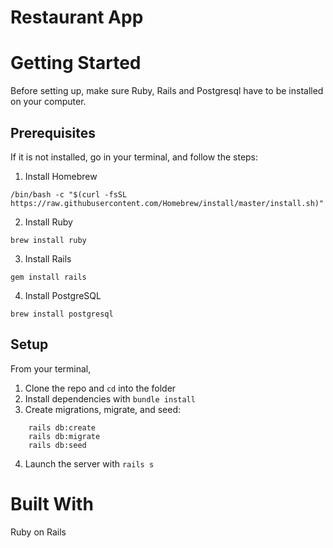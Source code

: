 # Restaurant App 

# Getting Started
Before setting up, make sure Ruby, Rails and Postgresql have to be installed on your computer. 

## Prerequisites
If it is not installed, go in your terminal, and follow the steps:

1. Install Homebrew

`/bin/bash -c "$(curl -fsSL https://raw.githubusercontent.com/Homebrew/install/master/install.sh)"`

2. Install Ruby

`brew install ruby`

3. Install Rails

`gem install rails`

4. Install PostgreSQL

`brew install postgresql`

## Setup

From your terminal,

1. Clone the repo and `cd` into the folder
2. Install dependencies with `bundle install`
3. Create migrations, migrate, and seed:

```
    rails db:create
    rails db:migrate
    rails db:seed
```
4. Launch the server with `rails s`

# Built With
Ruby on Rails 



